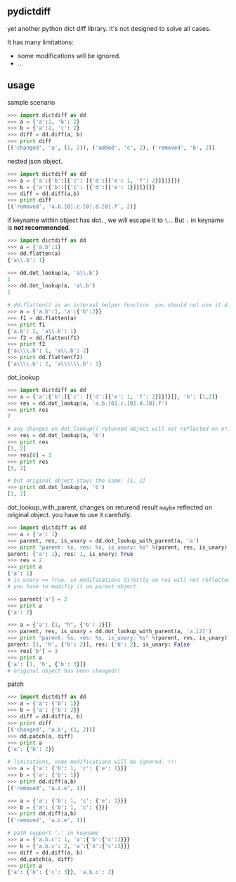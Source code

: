 pydictdiff
---------

yet another python dict diff library. it's not designed to solve all cases.

It has many limitations:
* some modifications will be ignored.
* ...

usage
-----
sample scenario
```python
>>> import dictdiff as dd
>>> a = {'a':1, 'b': 2}
>>> b = {'a':2, 'c': 2}
>>> diff = dd.diff(a, b)
>>> print diff
[('changed', 'a', (1, 2)), ('added', 'c', 2), ('removed', 'b', 2)]
```

nested json object.
```python
>>> import dictdiff as dd
>>> a = {'a':{'b':[{'c': [{'d':[{'e': 1, 'f': 2}]}]}]}}
>>> b = {'a':{'b':[{'c': [{'d':[{'e': 1}]}]}]}}
>>> diff = dd.diff(a,b)
>>> print diff
[('removed', 'a.b.[0].c.[0].d.[0].f', 2)]

```

if keyname within object has dot`.`, we will escape it to `\.`.  But `.` in keyname is **not recommended**.
```python
>>> import dictdiff as dd
>>> a = {'a.b':1}
>>> dd.flatten(a)
{'a\\.b': 1}

>>> dd.dot_lookup(a, 'a\\.b')
1
>>> dd.dot_lookup(a, 'a\.b')
1

# dd.flatten() is an internal helper function. you should not use it directly. 
>>> a = {'a.b':1, 'a':{'b':2}}
>>> f1 = dd.flatten(a)
>>> print f1
{'a.b': 2, 'a\\.b': 1}
>>> f2 = dd.flatten(f1)
>>> print f2
{'a\\\\.b': 1, 'a\\.b': 2}
>>> print dd.flatten(f2)
{'a\\\\.b': 2, 'a\\\\\\.b': 1}
```


dot_lookup
```python
>>> import dictdiff as dd
>>> a = {'a':{'b':[{'c': [{'d':[{'e': 1, 'f': 2}]}]}]}, 'b': [1,2]}
>>> res = dd.dot_lookup(a, 'a.b.[0].c.[0].d.[0].f')
>>> print res
2

# any changes on dot_lookup() returned object will not reflected on original object.
>>> res = dd.dot_lookup(a, 'b')
>>> print res
[1, 2]
>>> res[0] = 3
>>> print res
[3, 2]

# but original object stays the same: [1, 2]
>>> print dd.dot_lookup(a, 'b')
[1, 2]
```

dot_lookup_with_parent, changes on returend result `maybe` reflected on original object. you have to use it carefully.
```python
>>> import dictdiff as dd
>>> a = {'a': 1}
>>> parent, res, is_unary = dd.dot_lookup_with_parent(a, 'a')
>>> print "parent: %s, res: %s, is_unary: %s" %(parent, res, is_unary)
parent: {'a': 1}, res: 1, is_unary: True
>>> res = 2
>>> print a
{'a': 1}
# is_unary == True, so modifications directly on res will not reflected on original object.
# you have to modifiy it on parent object.

>>> parent['a'] = 2
>>> print a
{'a': 2}

>>> a = {'a': [1, "h", {'b': 2}]}
>>> parent, res, is_unary = dd.dot_lookup_with_parent(a, 'a.[2]')
>>> print "parent: %s, res: %s, is_unary: %s" %(parent, res, is_unary)
parent: [1, 'h', {'b': 2}], res: {'b': 2}, is_unary: False
>>> res['b'] = 3
>>> print a
{'a': [1, 'h', {'b': 3}]}
# original object has been changed!!
```

patch
```python
>>> import dictdiff as dd
>>> a = {'a': {'b': 1}}
>>> b = {'a': {'b': 2}}
>>> diff = dd.diff(a, b)
>>> print diff
[('changed', 'a.b', (1, 2))]
>>> dd.patch(a, diff)
>>> print a
{'a': {'b': 2}}

# limitations, some modifications will be ignored. !!!
>>> a = {'a': {'b': 1, 'c': {'e': 1}}}
>>> b = {'a': {'b': 1}}
>>> print dd.diff(a,b)
[('removed', 'a.c.e', 1)]

>>> a = {'a': {'b': 1, 'c': {'e': 1}}}
>>> b = {'a': {'b': 1, 'c': {}}}
>>> print dd.diff(a,b)
[('removed', 'a.c.e', 1)]

# path support '.' in keyname
>>> a = {'a.b.c': 1, 'a':{'b':{'c':2}}}
>>> b = {'a.b.c': 2, 'a':{'b':{'c':3}}}
>>> diff = dd.diff(a, b)
>>> dd.patch(a, diff)
>>> print a
{'a': {'b': {'c': 3}}, 'a.b.c': 2}
```
